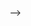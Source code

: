 <!-- ---
title: "Predication and Clefts in Scottish Gaelic"
collection: talks
type: "Conference presentation"
permalink: /talks/2012-03-01-talk-1
venue: "Arizona Linguistics Circle 15, University of Arizona"
date: 2012-03-01
location: "Tucson, Arizona"
---

<!-- This is a description of your talk, which is a markdown files that can be all markdown-ified like any other post. Yay markdown! -->
 -->
